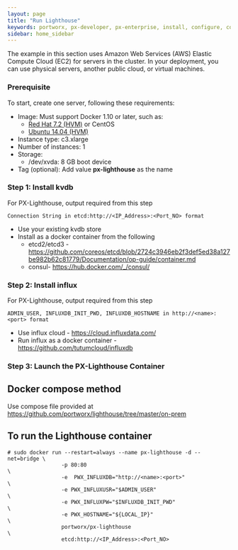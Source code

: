 ```yaml
---
layout: page
title: "Run Lighthouse"
keywords: portworx, px-developer, px-enterprise, install, configure, container, storage, lighthouse
sidebar: home_sidebar
---
```


The example in this section uses Amazon Web Services (AWS) Elastic Compute Cloud (EC2) for servers in the cluster. In your deployment, you can use physical servers, another public cloud, or virtual machines.

### Prerequisite

To start, create one server, following these requirements:

* Image: Must support Docker 1.10 or later, such as:
  * [Red Hat 7.2 (HVM)](https://aws.amazon.com/marketplace/pp/B019NS7T5I) or CentOS
  * [Ubuntu 14.04 (HVM)](https://aws.amazon.com/marketplace/pp/B00JV9TBA6/ref=mkt_wir_Ubuntu14)
* Instance type: c3.xlarge
* Number of instances: 1
* Storage:
  * /dev/xvda: 8 GB boot device
* Tag (optional): Add value **px-lighthouse** as the name

### Step 1: Install kvdb


For PX-Lighthouse, output required from this step
```
Connection String in etcd:http://<IP_Address>:<Port_NO> format
```
* Use your existing kvdb store
* Install as a docker container from the following 
  * etcd2/etcd3 - https://github.com/coreos/etcd/blob/2724c3946eb2f3def5ed38a127be982b62c81779/Documentation/op-guide/container.md
  * consul- https://hub.docker.com/_/consul/

### Step 2: Install influx

For PX-Lighthouse, output required from this step
```
ADMIN_USER, INFLUXDB_INIT_PWD, INFLUXDB_HOSTNAME in http://<name>:<port> format
```

* Use influx cloud - https://cloud.influxdata.com/
* Run influx as a docker container - https://github.com/tutumcloud/influxdb

### Step 3: Launch the PX-Lighthouse Container

## Docker compose method

Use compose file provided at https://github.com/portworx/lighthouse/tree/master/on-prem 

## To run the Lighthouse container

```
# sudo docker run --restart=always --name px-lighthouse -d --net=bridge \
                 -p 80:80                                               \
                 -e  PWX_INFLUXDB="http://<name>:<port>"                \
                 -e PWX_INFLUXUSR="$ADMIN_USER"                         \
                 -e PWX_INFLUXPW="$INFLUXDB_INIT_PWD"                   \
                 -e PWX_HOSTNAME="${LOCAL_IP}"                          \
                 portworx/px-lighthouse                                 \
                 etcd:http://<IP_Address>:<Port_NO>
```

